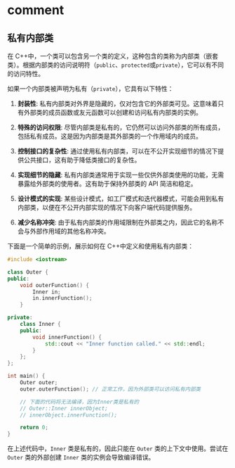 # comment

## 私有内部类

在 C++中，一个类可以包含另一个类的定义，这种包含的类称为内部类（嵌套类）。根据内部类的访问说明符（`public`、`protected`或`private`），它可以有不同的访问特性。

如果一个内部类被声明为私有（`private`），它具有以下特性：

1. **封装性**: 私有内部类对外界是隐藏的，仅对包含它的外部类可见。这意味着只有外部类的成员函数或友元函数可以创建和访问私有内部类的实例。

2. **特殊的访问权限**: 尽管内部类是私有的，它仍然可以访问外部类的所有成员，包括私有成员。这是因为内部类是其外部类的一个作用域内的成员。

3. **控制接口的复杂性**: 通过使用私有内部类，可以在不公开实现细节的情况下提供公共接口，这有助于降低类接口的复杂性。

4. **实现细节的隐藏**: 私有内部类通常用于实现一些仅供外部类使用的功能，无需暴露给外部类的使用者。这有助于保持外部类的 API 简洁和稳定。

5. **设计模式的实现**: 某些设计模式，如工厂模式和迭代器模式，可能会用到私有内部类，以便在不公开内部实现的情况下向客户端代码提供服务。

6. **减少名称冲突**: 由于私有内部类的作用域限制在外部类之内，因此它的名称不会与外部作用域的其他名称冲突。

下面是一个简单的示例，展示如何在 C++中定义和使用私有内部类：

```cpp
#include <iostream>

class Outer {
public:
    void outerFunction() {
        Inner in;
        in.innerFunction();
    }

private:
    class Inner {
    public:
        void innerFunction() {
            std::cout << "Inner function called." << std::endl;
        }
    };
};

int main() {
    Outer outer;
    outer.outerFunction(); // 正常工作，因为外部类可以访问私有内部类

    // 下面的代码将无法编译，因为Inner类是私有的
    // Outer::Inner innerObject;
    // innerObject.innerFunction();

    return 0;
}
```

在上述代码中，`Inner` 类是私有的，因此只能在 `Outer` 类的上下文中使用。尝试在 `Outer` 类的外部创建 `Inner` 类的实例会导致编译错误。
